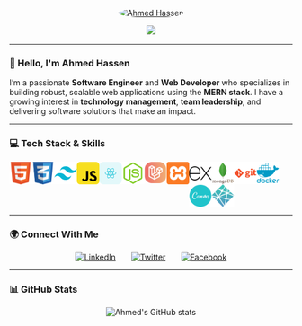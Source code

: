 
<p align="center">
  <a href="https://github.com/Ahmedhassen01">
    <img src="https://github.com/user-attachments/assets/7786e4af-00b8-46b4-95b3-eda55c1f2f9b" alt="Ahmed Hassen" width="100" height="100" style="border-radius: 100%;" />
  </a>
</p>

<p align="center">
  <a href="https://github.com/Ahmedhassen01/Ahmedhassen01">
    <img src="https://readme-typing-svg.demolab.com/?lines=Full-stack%20MERN%20Developer;Passionate%20about%20Tech%20Leadership;Web%20Engineer%20with%20a%20vision;Always%20learning%20and%20building!&font=Fira%20Code&center=true&width=500&height=45&color=00c9a7&vCenter=true&pause=1000&size=22" />
  </a>
</p>

---

### 👋 Hello, I'm Ahmed Hassen

I’m a passionate **Software Engineer** and **Web Developer** who specializes in building robust, scalable web applications using the **MERN stack**. I have a growing interest in **technology management**, **team leadership**, and delivering software solutions that make an impact.

---

### 💻 Tech Stack & Skills

<a href="https://developer.mozilla.org/en-US/docs/Web/HTML" target="_blank">
  <img align="left" title="HTML" alt="HTML" width="40px" src="./assets/html-logo.svg" />
</a>

<a href="https://developer.mozilla.org/en-US/docs/Web/CSS" target="_blank">
  <img align="left" title="CSS" alt="CSS" width="40px" src="./assets/css-logo.svg" />
</a>

<a href="https://tailwindcss.com" target="_blank">
  <img align="left" title="Tailwind CSS" alt="Tailwind CSS" width="40px" src="./assets/tailwind-logo1.svg" />
</a>

<a href="https://developer.mozilla.org/en-US/docs/Web/JavaScript" target="_blank">
  <img align="left" title="JavaScript" alt="JavaScript" width="40px" src="./assets/javascript-logo.svg" />
</a>

<a href="https://reactjs.org" target="_blank">
  <img align="left" title="React.js" alt="React.js" width="40px" src="./assets/react-logo.svg" />
</a>

<a href="https://nodejs.org" target="_blank">
  <img align="left" title="Node.js" alt="Node.js" width="40px" src="./assets/nodejs-logo.svg" />
</a>

<a href="https://laravel.com" target="_blank">
  <img align="left" title="Laravel" alt="Laravel" width="40px" src="./assets/laravel-logo.svg" />
</a>

<a href="https://www.apachefriends.org/index.html" target="_blank">
  <img align="left" title="XAMPP" alt="XAMPP" width="40px" src="./assets/xampp-logo.png" />
</a>

<a href="https://expressjs.com" target="_blank">
  <img align="left" title="Express.js" alt="Express.js" width="40px" src="./assets/express-logo.svg" />
</a>

<a href="https://www.mongodb.com" target="_blank">
  <img align="left" title="MongoDB" alt="MongoDB" width="40px" src="./assets/mongodb-logo.svg" />
</a>

<a href="https://git-scm.com" target="_blank">
  <img align="left" title="Git" alt="Git" width="40px" src="./assets/git-logo.svg" />
</a>

<a href="https://www.docker.com" target="_blank">
  <img align="left" title="Docker" alt="Docker" width="40px" src="./assets/docker-logo.svg" />
</a>

<a href="https://www.canva.com" target="_blank">
  <img align="left" title="Canva" alt="Canva" width="40px" src="./assets/canva-logo.svg" />
</a>

<a href="https://www.netlify.com" target="_blank">
  <img align="left" title="Netlify" alt="Netlify" width="40px" src="./assets/netlify-logo.svg" />
</a>

<br clear="left" />

---

### 🌍 Connect With Me

<p align="center">
  <a href="https://www.linkedin.com/in/ahmed-hassen-se"><img width="32px" alt="LinkedIn" title="LinkedIn" src="https://i.imgur.com/yRpa1dQ.png"/></a>
  &#8287;&#8287;&#8287;&#8287;&#8287;
  <a href="https://x.com/Zaamb55"><img width="32px" alt="Twitter" title="Twitter" src="https://i.imgur.com/AixJgnm.png"/></a>
  &#8287;&#8287;&#8287;&#8287;&#8287;
  <a href="https://www.facebook.com/share/1aA3GFcYMv/"><img width="32px" alt="Facebook" title="Facebook" src="https://i.imgur.com/fep1WsG.png"/></a>
</p>

---

### 📊 GitHub Stats

<p align="center">
  <img src="https://github-readme-stats.vercel.app/api?username=Ahmedhassen01&show_icons=true&theme=radical" alt="Ahmed's GitHub stats" />
</p>
<!--
<p align="center">
  <img src="https://github-readme-streak-stats.herokuapp.com/?user=Ahmedhassen01&theme=radical" alt="Ahmed's GitHub streak" />
</p>
### 🚀 Let's Build the Future
> *"Building web experiences, managing tech strategies, and always pushing boundaries."*

-->
